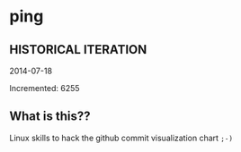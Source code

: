 # ping

## HISTORICAL ITERATION
2014-07-18

Incremented: 6255

## What is this?? 
Linux skills to hack the github commit visualization chart `;-)`
